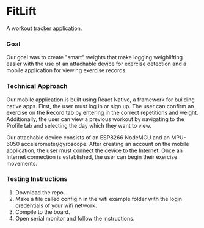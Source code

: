 # FitLift
A workout tracker application.

### Goal
Our goal was to create "smart" weights that make logging weighlifting easier with the use of an attachable device for exercise detection and a mobile application for viewing exercise records.

### Technical Approach
Our mobile application is built using React Native, a framework for building native apps. First, the user must log in or sign up. The user can confirm an exercise on the Record tab by entering in the correct repetitions and weight. Additionally, the user can view a previous workout by navigating to the Profile tab and selecting the day which they want to view. </br >

Our attachable device consists of an ESP8266 NodeMCU and an MPU-6050 accelerometer/gyroscope. After creating an account on the mobile application, the user must connect the device to the Internet. Once an Internet connection is established, the user can begin their exercise movements. 

### Testing Instructions
1. Download the repo.
2. Make a file called config.h in the wifi example folder with the login credentials of your wifi network.
3. Compile to the board.
4. Open serial monitor and follow the instructions.
